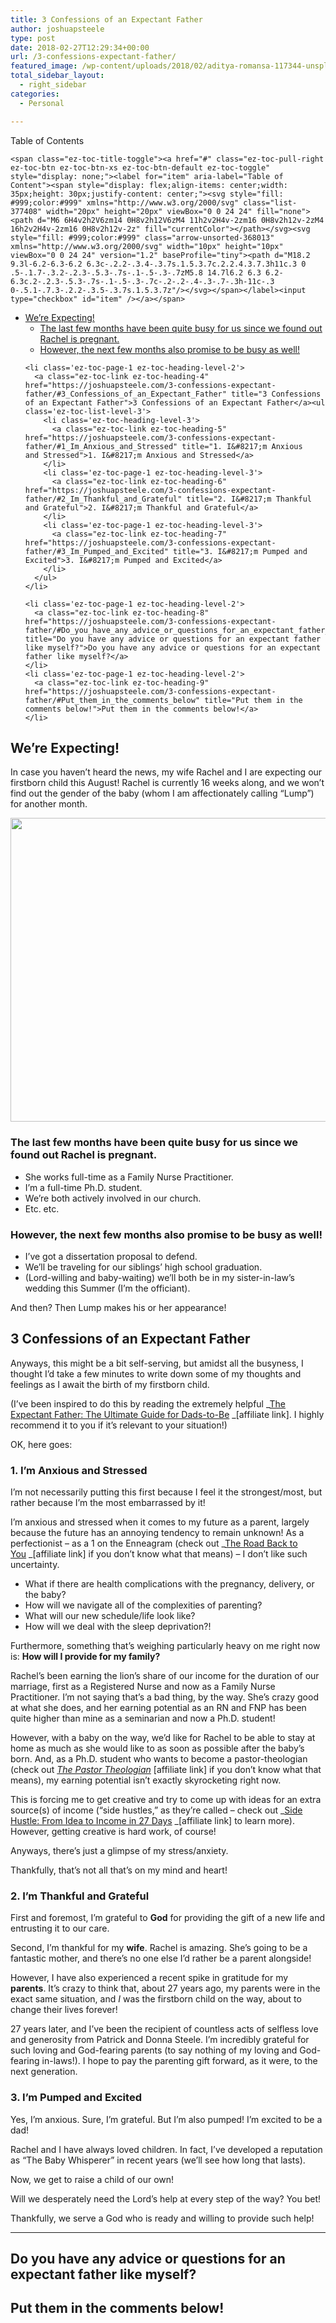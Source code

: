 ```yaml
---
title: 3 Confessions of an Expectant Father
author: joshuapsteele
type: post
date: 2018-02-27T12:29:34+00:00
url: /3-confessions-expectant-father/
featured_image: /wp-content/uploads/2018/02/aditya-romansa-117344-unsplash.jpg
total_sidebar_layout:
  - right_sidebar
categories:
  - Personal

---
```

<div id="ez-toc-container" class="ez-toc-v2_0_37 counter-hierarchy ez-toc-counter ez-toc-grey ez-toc-container-direction">
  <div class="ez-toc-title-container">
    <p class="ez-toc-title">
      Table of Contents
    </p>
    
    <span class="ez-toc-title-toggle"><a href="#" class="ez-toc-pull-right ez-toc-btn ez-toc-btn-xs ez-toc-btn-default ez-toc-toggle" style="display: none;"><label for="item" aria-label="Table of Content"><span style="display: flex;align-items: center;width: 35px;height: 30px;justify-content: center;"><svg style="fill: #999;color:#999" xmlns="http://www.w3.org/2000/svg" class="list-377408" width="20px" height="20px" viewBox="0 0 24 24" fill="none"><path d="M6 6H4v2h2V6zm14 0H8v2h12V6zM4 11h2v2H4v-2zm16 0H8v2h12v-2zM4 16h2v2H4v-2zm16 0H8v2h12v-2z" fill="currentColor"></path></svg><svg style="fill: #999;color:#999" class="arrow-unsorted-368013" xmlns="http://www.w3.org/2000/svg" width="10px" height="10px" viewBox="0 0 24 24" version="1.2" baseProfile="tiny"><path d="M18.2 9.3l-6.2-6.3-6.2 6.3c-.2.2-.3.4-.3.7s.1.5.3.7c.2.2.4.3.7.3h11c.3 0 .5-.1.7-.3.2-.2.3-.5.3-.7s-.1-.5-.3-.7zM5.8 14.7l6.2 6.3 6.2-6.3c.2-.2.3-.5.3-.7s-.1-.5-.3-.7c-.2-.2-.4-.3-.7-.3h-11c-.3 0-.5.1-.7.3-.2.2-.3.5-.3.7s.1.5.3.7z"/></svg></span></label><input type="checkbox" id="item" /></a></span>
  </div><nav>
  
  <ul class='ez-toc-list ez-toc-list-level-1' >
    <li class='ez-toc-page-1 ez-toc-heading-level-2'>
      <a class="ez-toc-link ez-toc-heading-1" href="https://joshuapsteele.com/3-confessions-expectant-father/#Were_Expecting" title="We&#8217;re Expecting!">We&#8217;re Expecting!</a><ul class='ez-toc-list-level-3'>
        <li class='ez-toc-heading-level-3'>
          <a class="ez-toc-link ez-toc-heading-2" href="https://joshuapsteele.com/3-confessions-expectant-father/#The_last_few_months_have_been_quite_busy_for_us_since_we_found_out_Rachel_is_pregnant" title="The last few months have been quite busy for us since we found out Rachel is pregnant.">The last few months have been quite busy for us since we found out Rachel is pregnant.</a>
        </li>
        <li class='ez-toc-page-1 ez-toc-heading-level-3'>
          <a class="ez-toc-link ez-toc-heading-3" href="https://joshuapsteele.com/3-confessions-expectant-father/#However_the_next_few_months_also_promise_to_be_busy_as_well" title="However, the next few months also promise to be busy as well!">However, the next few months also promise to be busy as well!</a>
        </li>
      </ul>
    </li>
    
    <li class='ez-toc-page-1 ez-toc-heading-level-2'>
      <a class="ez-toc-link ez-toc-heading-4" href="https://joshuapsteele.com/3-confessions-expectant-father/#3_Confessions_of_an_Expectant_Father" title="3 Confessions of an Expectant Father">3 Confessions of an Expectant Father</a><ul class='ez-toc-list-level-3'>
        <li class='ez-toc-heading-level-3'>
          <a class="ez-toc-link ez-toc-heading-5" href="https://joshuapsteele.com/3-confessions-expectant-father/#1_Im_Anxious_and_Stressed" title="1. I&#8217;m Anxious and Stressed">1. I&#8217;m Anxious and Stressed</a>
        </li>
        <li class='ez-toc-page-1 ez-toc-heading-level-3'>
          <a class="ez-toc-link ez-toc-heading-6" href="https://joshuapsteele.com/3-confessions-expectant-father/#2_Im_Thankful_and_Grateful" title="2. I&#8217;m Thankful and Grateful">2. I&#8217;m Thankful and Grateful</a>
        </li>
        <li class='ez-toc-page-1 ez-toc-heading-level-3'>
          <a class="ez-toc-link ez-toc-heading-7" href="https://joshuapsteele.com/3-confessions-expectant-father/#3_Im_Pumped_and_Excited" title="3. I&#8217;m Pumped and Excited">3. I&#8217;m Pumped and Excited</a>
        </li>
      </ul>
    </li>
    
    <li class='ez-toc-page-1 ez-toc-heading-level-2'>
      <a class="ez-toc-link ez-toc-heading-8" href="https://joshuapsteele.com/3-confessions-expectant-father/#Do_you_have_any_advice_or_questions_for_an_expectant_father_like_myself" title="Do you have any advice or questions for an expectant father like myself?">Do you have any advice or questions for an expectant father like myself?</a>
    </li>
    <li class='ez-toc-page-1 ez-toc-heading-level-2'>
      <a class="ez-toc-link ez-toc-heading-9" href="https://joshuapsteele.com/3-confessions-expectant-father/#Put_them_in_the_comments_below" title="Put them in the comments below!">Put them in the comments below!</a>
    </li>
  </ul></nav>
</div>

## <span class="ez-toc-section" id="Were_Expecting"></span>We&#8217;re Expecting!<span class="ez-toc-section-end"></span>

In case you haven&#8217;t heard the news, my wife Rachel and I are expecting our firstborn child this August! Rachel is currently 16 weeks along, and we won&#8217;t find out the gender of the baby (whom I am affectionately calling &#8220;Lump&#8221;) for another month.

<img decoding="async" loading="lazy" class="alignnone wp-image-41080 size-large" src="https://joshuapsteele.com/wp-content/uploads/2018/02/IMG_3515-e1519734672450-1024x777.jpg" alt="" width="640" height="486" srcset="https://joshuapsteele.com/wp-content/uploads/2018/02/IMG_3515-e1519734672450-1024x777.jpg 1024w, https://joshuapsteele.com/wp-content/uploads/2018/02/IMG_3515-e1519734672450-300x228.jpg 300w, https://joshuapsteele.com/wp-content/uploads/2018/02/IMG_3515-e1519734672450-768x583.jpg 768w, https://joshuapsteele.com/wp-content/uploads/2018/02/IMG_3515-e1519734672450.jpg 1074w" sizes="(max-width: 640px) 100vw, 640px" /> 

### <span class="ez-toc-section" id="The_last_few_months_have_been_quite_busy_for_us_since_we_found_out_Rachel_is_pregnant"></span>The last few months have been quite busy for us since we found out Rachel is pregnant.<span class="ez-toc-section-end"></span>

  * She works full-time as a Family Nurse Practitioner.
  * I&#8217;m a full-time Ph.D. student.
  * We&#8217;re both actively involved in our church.
  * Etc. etc.

### <span class="ez-toc-section" id="However_the_next_few_months_also_promise_to_be_busy_as_well"></span>However, the next few months also promise to be busy as well!<span class="ez-toc-section-end"></span>

  * I&#8217;ve got a dissertation proposal to defend.
  * We&#8217;ll be traveling for our siblings&#8217; high school graduation.
  * (Lord-willing and baby-waiting) we&#8217;ll both be in my sister-in-law&#8217;s wedding this Summer (I&#8217;m the officiant).

And then? Then Lump makes his or her appearance!

## <span class="ez-toc-section" id="3_Confessions_of_an_Expectant_Father"></span>3 Confessions of an Expectant Father<span class="ez-toc-section-end"></span>

Anyways, this might be a bit self-serving, but amidst all the busyness, I thought I&#8217;d take a few minutes to write down some of my thoughts and feelings as I await the birth of my firstborn child.

(I&#8217;ve been inspired to do this by reading the extremely helpful _<a href="http://amzn.to/2F0eMQv" target="_blank" rel="noopener">The Expectant Father: The Ultimate Guide for Dads-to-Be</a> _[affiliate link]. I highly recommend it to you if it&#8217;s relevant to your situation!)

OK, here goes:

### <span class="ez-toc-section" id="1_Im_Anxious_and_Stressed"></span>1. I&#8217;m Anxious and Stressed<span class="ez-toc-section-end"></span>

I&#8217;m not necessarily putting this first because I feel it the strongest/most, but rather because I&#8217;m the most embarrassed by it!

I&#8217;m anxious and stressed when it comes to my future as a parent, largely because the future has an annoying tendency to remain unknown! As a perfectionist &#8211; as a 1 on the Enneagram (check out _<a href="http://amzn.to/2BTmugK" target="_blank" rel="noopener">The Road Back to You</a> _[affiliate link] if you don&#8217;t know what that means) &#8211; I don&#8217;t like such uncertainty.

  * What if there are health complications with the pregnancy, delivery, or the baby?
  * How will we navigate all of the complexities of parenting?
  * What will our new schedule/life look like?
  * How will we deal with the sleep deprivation?!

Furthermore, something that&#8217;s weighing particularly heavy on me right now is: **How will I provide for my family?**

Rachel&#8217;s been earning the lion&#8217;s share of our income for the duration of our marriage, first as a Registered Nurse and now as a Family Nurse Practitioner. I&#8217;m not saying that&#8217;s a bad thing, by the way. She&#8217;s crazy good at what she does, and her earning potential as an RN and FNP has been quite higher than mine as a seminarian and now a Ph.D. student!

However, with a baby on the way, we&#8217;d like for Rachel to be able to stay at home as much as she would like to as soon as possible after the baby&#8217;s born. And, as a Ph.D. student who wants to become a pastor-theologian (check out <a href="http://amzn.to/2F9xCbu" target="_blank" rel="noopener"><em>The Pastor Theologian</em></a> [affiliate link] if you don&#8217;t know what that means), my earning potential isn&#8217;t exactly skyrocketing right now.

This is forcing me to get creative and try to come up with ideas for an extra source(s) of income (&#8220;side hustles,&#8221; as they&#8217;re called &#8211; check out _<a href="http://amzn.to/2ovTvbe" target="_blank" rel="noopener">Side Hustle: From Idea to Income in 27 Days</a> _[affiliate link] to learn more). However, getting creative is hard work, of course!

Anyways, there&#8217;s just a glimpse of my stress/anxiety.

Thankfully, that&#8217;s not all that&#8217;s on my mind and heart!

### <span class="ez-toc-section" id="2_Im_Thankful_and_Grateful"></span>2. I&#8217;m Thankful and Grateful<span class="ez-toc-section-end"></span>

First and foremost, I&#8217;m grateful to **God** for providing the gift of a new life and entrusting it to our care.

Second, I&#8217;m thankful for my **wife**. Rachel is amazing. She&#8217;s going to be a fantastic mother, and there&#8217;s no one else I&#8217;d rather be a parent alongside!

However, I have also experienced a recent spike in gratitude for my **parents**. It&#8217;s crazy to think that, about 27 years ago, my parents were in the exact same situation, and _I_ was the firstborn child on the way, about to change their lives forever!

27 years later, and I&#8217;ve been the recipient of countless acts of selfless love and generosity from Patrick and Donna Steele. I&#8217;m incredibly grateful for such loving and God-fearing parents (to say nothing of my loving and God-fearing in-laws!). I hope to pay the parenting gift forward, as it were, to the next generation.

### <span class="ez-toc-section" id="3_Im_Pumped_and_Excited"></span>3. I&#8217;m Pumped and Excited<span class="ez-toc-section-end"></span>

Yes, I&#8217;m anxious. Sure, I&#8217;m grateful. But I&#8217;m also pumped! I&#8217;m excited to be a dad!

Rachel and I have always loved children. In fact, I&#8217;ve developed a reputation as &#8220;The Baby Whisperer&#8221; in recent years (we&#8217;ll see how long that lasts).

Now, we get to raise a child of our own!

Will we desperately need the Lord&#8217;s help at every step of the way? You bet!

Thankfully, we serve a God who is ready and willing to provide such help!

* * *

## <span class="ez-toc-section" id="Do_you_have_any_advice_or_questions_for_an_expectant_father_like_myself"></span>Do you have any advice or questions for an expectant father like myself?<span class="ez-toc-section-end"></span>

## <span class="ez-toc-section" id="Put_them_in_the_comments_below"></span>Put them in the comments below!<span class="ez-toc-section-end"></span>